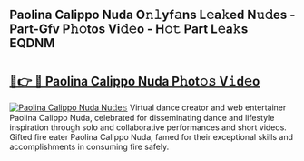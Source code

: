 ## Paolina Calippo Nuda O𝚗𝚕yf𝚊ns L𝚎a𝚔ed N𝚞𝚍es - Part-Gfv P𝚑𝚘tos Vi𝚍𝚎o - H𝚘𝚝 Part L𝚎a𝚔s EQDNM

# <h2><a href="http://kf4wiv.oniu.top/?m=Paolina+Calippo+Nuda">🔗👉 🔴 Paolina Calippo Nuda P𝚑ot𝚘𝚜 V𝚒d𝚎o</a></h2>

[![Paolina Calippo Nuda Nu𝚍e𝚜](https://i.imgur.com/0qMVB7G.gif)](http://kf4wiv.oniu.top/?m=Paolina+Calippo+Nuda)
Virtual dance creator and web entertainer Paolina Calippo Nuda, celebrated for disseminating dance and lifestyle inspiration through solo and collaborative performances and short videos. Gifted fire eater Paolina Calippo Nuda, famed for their exceptional skills and accomplishments in consuming fire safely.  

